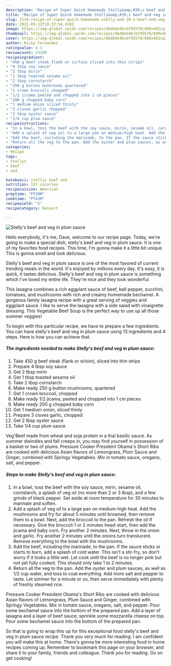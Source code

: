```yaml
---
description: "Recipe of Super Quick Homemade Stelly&amp;#39;s beef and veg in plum sauce"
title: "Recipe of Super Quick Homemade Stelly&amp;#39;s beef and veg in plum sauce"
slug: 2134-recipe-of-super-quick-homemade-stelly-and-39-s-beef-and-veg-in-plum-sauce
date: 2022-03-12T19:32:54.410Z
image: https://img-global.cpcdn.com/recipes/dbd8de4bcbf95570/680x482cq70/stellys-beef-and-veg-in-plum-sauce-recipe-main-photo.jpg
thumbnail: https://img-global.cpcdn.com/recipes/dbd8de4bcbf95570/680x482cq70/stellys-beef-and-veg-in-plum-sauce-recipe-main-photo.jpg
cover: https://img-global.cpcdn.com/recipes/dbd8de4bcbf95570/680x482cq70/stellys-beef-and-veg-in-plum-sauce-recipe-main-photo.jpg
author: Ricky Fernandez
ratingvalue: 4.1
reviewcount: 23198
recipeingredient:
- "450 g beef steak flank or sirloin sliced into thin strips"
- "4 tbsp soy sauce"
- "2 tbsp mirin"
- "1 tbsp toasted sesame oil"
- "2 tbsp cornstarch"
- "250 g button mushrooms quartered"
- "1 crown broccoli chopped"
- "1/2 jicama peeled and chopped into 1 cm pieces"
- "200 g chopped baby corn"
- "1 medium onion sliced thinly"
- "3 cloves garlic chopped"
- "2 tbsp oyster sauce"
- "1/4 cup plum sauce"
recipeinstructions:
- "In a bowl, toss the beef with the soy sauce, mirin, sesame oil, cornstarch, a splash of veg oil (no more than 2 or 3 tbsp), and a few grinds of black pepper. Set aside at room temperature for 30 minutes to marinate and soften."
- "Add a splash of veg oil to a large pan on medium-high heat. Add the mushrooms and fry for about 5 minutes until browned, then remove them to a bowl. Next, add the broccoli to the pan. Refresh the oil if necessary. Give the broccoli 1 or 2 minutes head-start, then add the jicama and baby corn. Fry another 2 minutes. Next, throw in the onion and garlic. Fry another 2 minutes until the onions turn translucent. Remove everything to the bowl with the mushrooms."
- "Add the beef, including the marinade, to the pan. If the sauce sticks or starts to burn, add a splash of cold water. This isn&#39;t a stir-fry, so don&#39;t worry if it looks a little wet. Let cook until the beef is no longer pink but not yet fully cooked. This should only take 1 to 2 minutes."
- "Return all the veg to the pan. Add the oyster and plum sauces, as well as 1/2 cup water, and toss to coat everything. Add more salt and pepper to taste. Let simmer for a minute or so, then serve immediately with plenty of freshly steamed rice."
categories:
- Recipe
tags:
- stellys
- beef
- and

katakunci: stellys beef and 
nutrition: 137 calories
recipecuisine: American
preptime: "PT39M"
cooktime: "PT43M"
recipeyield: "2"
recipecategory: Dessert

---
```



![Stelly&#39;s beef and veg in plum sauce](https://img-global.cpcdn.com/recipes/dbd8de4bcbf95570/680x482cq70/stellys-beef-and-veg-in-plum-sauce-recipe-main-photo.jpg)

Hello everybody, it's me, Dave, welcome to our recipe page. Today, we're going to make a special dish, stelly&#39;s beef and veg in plum sauce. It is one of my favorites food recipes. This time, I'm gonna make it a little bit unique. This is gonna smell and look delicious.

Stelly&#39;s beef and veg in plum sauce is one of the most favored of current trending meals in the world. It's enjoyed by millions every day. It's easy, it is quick, it tastes delicious. Stelly&#39;s beef and veg in plum sauce is something which I've loved my entire life. They're nice and they look wonderful.

This lasagna combines a rich eggplant sauce of beef, bell pepper, zucchini, tomatoes, and mushrooms with rich and creamy homemade bechamel. A gorgeous family lasagna recipe with a great serving of veggies and eggplant sauce. I like to serve the lasagna with a side salad with vinaigrette dressing. This Vegetable Beef Soup is the perfect way to use up all those summer veggies!


To begin with this particular recipe, we have to prepare a few ingredients. You can have stelly&#39;s beef and veg in plum sauce using 13 ingredients and 4 steps. Here is how you can achieve that.

<!--inarticleads1-->

##### The ingredients needed to make Stelly&#39;s beef and veg in plum sauce:

1. Take 450 g beef steak (flank or sirloin), sliced into thin strips
1. Prepare 4 tbsp soy sauce
1. Get 2 tbsp mirin
1. Get 1 tbsp toasted sesame oil
1. Take 2 tbsp cornstarch
1. Make ready 250 g button mushrooms, quartered
1. Get 1 crown broccoli, chopped
1. Make ready 1/2 jicama, peeled and chopped into 1 cm pieces
1. Make ready 200 g chopped baby corn
1. Get 1 medium onion, sliced thinly
1. Prepare 3 cloves garlic, chopped
1. Get 2 tbsp oyster sauce
1. Take 1/4 cup plum sauce


Veg&#39;Beef made from wheat and soja protein in a thaï basilic sauce. As summer dwindles and fall creeps in, you may find yourself in possession of a basket or two of plums. Pressure Cooker President Obama&#39;s Short Ribs are cooked with delicious Asian flavors of Lemongrass, Plum Sauce and Ginger, combined with Springy Vegetables. Mix in tomato sauce, oregano, salt, and pepper. 

<!--inarticleads2-->

##### Steps to make Stelly&#39;s beef and veg in plum sauce:

1. In a bowl, toss the beef with the soy sauce, mirin, sesame oil, cornstarch, a splash of veg oil (no more than 2 or 3 tbsp), and a few grinds of black pepper. Set aside at room temperature for 30 minutes to marinate and soften.
1. Add a splash of veg oil to a large pan on medium-high heat. Add the mushrooms and fry for about 5 minutes until browned, then remove them to a bowl. Next, add the broccoli to the pan. Refresh the oil if necessary. Give the broccoli 1 or 2 minutes head-start, then add the jicama and baby corn. Fry another 2 minutes. Next, throw in the onion and garlic. Fry another 2 minutes until the onions turn translucent. Remove everything to the bowl with the mushrooms.
1. Add the beef, including the marinade, to the pan. If the sauce sticks or starts to burn, add a splash of cold water. This isn&#39;t a stir-fry, so don&#39;t worry if it looks a little wet. Let cook until the beef is no longer pink but not yet fully cooked. This should only take 1 to 2 minutes.
1. Return all the veg to the pan. Add the oyster and plum sauces, as well as 1/2 cup water, and toss to coat everything. Add more salt and pepper to taste. Let simmer for a minute or so, then serve immediately with plenty of freshly steamed rice.


Pressure Cooker President Obama&#39;s Short Ribs are cooked with delicious Asian flavors of Lemongrass, Plum Sauce and Ginger, combined with Springy Vegetables. Mix in tomato sauce, oregano, salt, and pepper. Pour some bechamel sauce into the bottom of the prepared pan. Add a layer of lasagna and a layer of beef sauce; sprinkle some mozzarella cheese on top. Pour some bechamel sauce into the bottom of the prepared pan. 

So that is going to wrap this up for this exceptional food stelly&#39;s beef and veg in plum sauce recipe. Thank you very much for reading. I am confident you will make this at home. There's gonna be more interesting food in home recipes coming up. Remember to bookmark this page on your browser, and share it to your family, friends and colleague. Thank you for reading. Go on get cooking!
